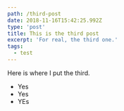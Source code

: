 ```yaml
---
path: /third-post
date: 2018-11-16T15:42:25.992Z
type: 'post'
title: This is the third post
excerpt: 'For real, the third one.'
tags:
  - test
---
```


Here is where I put the third.

- Yes
- Yes
- YEs
